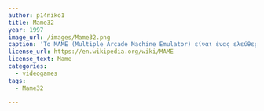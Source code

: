 ```yaml
---
author: p14niko1
title: Mame32
year: 1997
image_url: /images/Mame32.png
caption: 'Το MAME (Multiple Arcade Machine Emulator) είναι ένας ελεύθερος και ανοικτού κώδικα εξομοιωτής σχεδιασμένος για την αναδημιουργία του υλικού των συστημάτων arcade παιχνιδιών σε λογισμικό σε σύγχρονους προσωπικούς υπολογιστές και άλλες πλατφόρμες.'
license_url: https://en.wikipedia.org/wiki/MAME
license_text: Mame
categories:
  - videogames
tags:
  - Mame32
   
---
```

